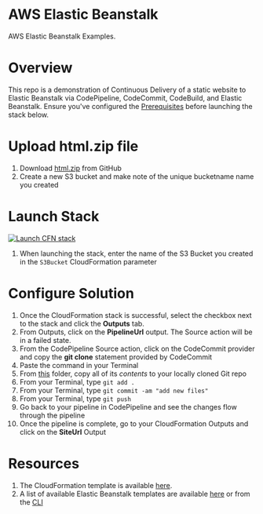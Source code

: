 # AWS Elastic Beanstalk
AWS Elastic Beanstalk Examples. 

# Overview
This repo is a demonstration of Continuous Delivery of a static website to Elastic Beanstalk via CodePipeline, CodeCommit, CodeBuild, and Elastic Beanstalk. Ensure you've configured the [Prerequisites](https://github.com/stelligent/devops-essentials/wiki/Prerequisites) before launching the stack below.

# Upload html.zip file

1. Download [html.zip](https://github.com/stelligent/devops-essentials/blob/master/samples/beanstalk/html.zip) from GitHub
1. Create a new S3 bucket and make note of the unique bucketname name you created

# Launch Stack

[![Launch CFN stack](https://s3.amazonaws.com/www.devopsessentialsaws.com/img/deploy-to-aws.png)](https://console.aws.amazon.com/cloudformation/home?region=us-east-1#cstack=sn%7Edevops-essentials-beanstalk%7Cturl%7Ehttps://s3.amazonaws.com/www.devopsessentialsaws.com/samples/beanstalk/pipeline.yml)
1. When launching the stack, enter the name of the S3 Bucket you created in the `S3Bucket` CloudFormation parameter

# Configure Solution

1. Once the CloudFormation stack is successful, select the checkbox next to the stack and click the **Outputs** tab. 
1. From Outputs, click on the **PipelineUrl** output. The Source action will be in a failed state.
1. From the CodePipeline Source action, click on the CodeCommit provider and copy the **git clone** statement provided by CodeCommit
1. Paste the command in your Terminal
1. From [this](../beanstalk) folder, copy all of its *contents* to your locally cloned Git repo
1. From your Terminal, type `git add .`
1. From your Terminal, type `git commit -am "add new files"`
1. From your Terminal, type `git push`
1. Go back to your pipeline in CodePipeline and see the changes flow through the pipeline
1. Once the pipeline is complete, go to your CloudFormation Outputs and click on the **SiteUrl** Output

# Resources

1. The CloudFormation template is available [here](https://s3.amazonaws.com/www.devopsessentialsaws.com/samples/beanstalk/pipeline.yml).
1. A list of available Elastic Beanstalk templates are available [here](http://docs.aws.amazon.com/elasticbeanstalk/latest/dg/concepts.platforms.html) or from the [CLI](http://docs.aws.amazon.com/cli/latest/reference/elasticbeanstalk/list-available-solution-stacks.html#examples)





